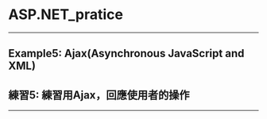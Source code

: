# ASP.NET_pratice

***
## Example5: Ajax(Asynchronous JavaScript and XML) 
## 練習5: 練習用Ajax，回應使用者的操作
***
